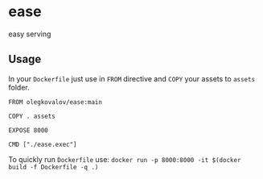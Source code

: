 # ease
easy serving

## Usage

In your `Dockerfile` just use in `FROM` directive and `COPY` your assets to `assets` folder.

```
FROM olegkovalov/ease:main

COPY . assets 

EXPOSE 8000

CMD ["./ease.exec"]
```

To quickly run `Dockerfile` use: `docker run -p 8000:8000 -it $(docker build -f Dockerfile -q .)`
